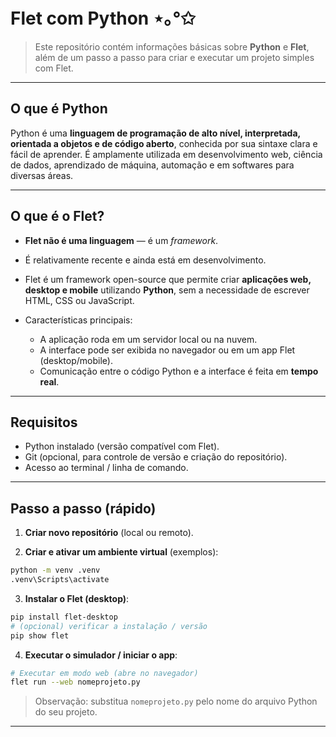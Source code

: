 # Flet com Python ⋆｡°✩
>Este repositório contém informações básicas sobre **Python** e **Flet**, além de um passo a passo para criar e executar um projeto simples com Flet.

---

## O que é Python

Python é uma **linguagem de programação de alto nível, interpretada, orientada a objetos e de código aberto**, conhecida por sua sintaxe clara e fácil de aprender. É amplamente utilizada em desenvolvimento web, ciência de dados, aprendizado de máquina, automação e em softwares para diversas áreas.

---

## O que é o Flet?

* **Flet não é uma linguagem** — é um *framework*.
* É relativamente recente e ainda está em desenvolvimento.
* Flet é um framework open-source que permite criar **aplicações web, desktop e mobile** utilizando **Python**, sem a necessidade de escrever HTML, CSS ou JavaScript.
* Características principais:

  * A aplicação roda em um servidor local ou na nuvem.
  * A interface pode ser exibida no navegador ou em um app Flet (desktop/mobile).
  * Comunicação entre o código Python e a interface é feita em **tempo real**.

---

## Requisitos

* Python instalado (versão compatível com Flet).
* Git (opcional, para controle de versão e criação do repositório).
* Acesso ao terminal / linha de comando.

---

## Passo a passo (rápido)

1. **Criar novo repositório** (local ou remoto).

2. **Criar e ativar um ambiente virtual** (exemplos):

```bash
python -m venv .venv
.venv\Scripts\activate
```

3. **Instalar o Flet (desktop)**:

```bash
pip install flet-desktop
# (opcional) verificar a instalação / versão
pip show flet
```

4. **Executar o simulador / iniciar o app**:

```bash
# Executar em modo web (abre no navegador)
flet run --web nomeprojeto.py

```

> Observação: substitua `nomeprojeto.py` pelo nome do arquivo Python do seu projeto.

---

